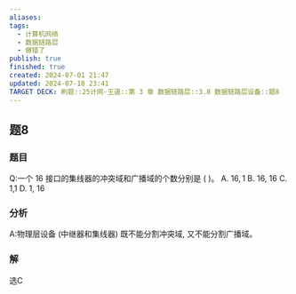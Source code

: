 ```yaml
---
aliases: 
tags:
  - 计算机网络
  - 数据链路层
  - 做错了
publish: true
finished: true
created: 2024-07-01 21:47
updated: 2024-07-18 23:41
TARGET DECK: 刷题::25计网-王道::第 3 章 数据链路层::3.8 数据链路层设备::题8
---
```


## 题8
### 题目
Q:一个 16 接口的集线器的冲突域和广播域的个数分别是 ( )。
A. ${16},1$ B. 16, 16 C. 1,1 D. 1, 16
### 分析
A:物理层设备 (中继器和集线器) 既不能分割冲突域, 又不能分割广播域。
### 解
选C
<!--ID: 1721329160059-->
